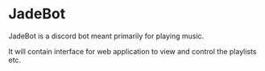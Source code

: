 # JadeBot

JadeBot is a discord bot meant primarily for playing music.

It will contain interface for web application to view and control the playlists etc.
